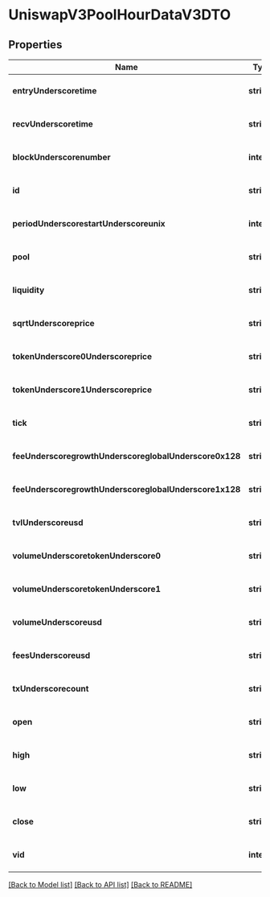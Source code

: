 # UniswapV3PoolHourDataV3DTO

## Properties
Name | Type | Description | Notes
------------ | ------------- | ------------- | -------------
**entryUnderscoretime** | **string** |  | [optional] [default to null]
**recvUnderscoretime** | **string** |  | [optional] [default to null]
**blockUnderscorenumber** | **integer** |  | [optional] [default to null]
**id** | **string** |  | [optional] [default to null]
**periodUnderscorestartUnderscoreunix** | **integer** |  | [optional] [default to null]
**pool** | **string** |  | [optional] [default to null]
**liquidity** | **string** |  | [optional] [default to null]
**sqrtUnderscoreprice** | **string** |  | [optional] [default to null]
**tokenUnderscore0Underscoreprice** | **string** |  | [optional] [default to null]
**tokenUnderscore1Underscoreprice** | **string** |  | [optional] [default to null]
**tick** | **string** |  | [optional] [default to null]
**feeUnderscoregrowthUnderscoreglobalUnderscore0x128** | **string** |  | [optional] [default to null]
**feeUnderscoregrowthUnderscoreglobalUnderscore1x128** | **string** |  | [optional] [default to null]
**tvlUnderscoreusd** | **string** |  | [optional] [default to null]
**volumeUnderscoretokenUnderscore0** | **string** |  | [optional] [default to null]
**volumeUnderscoretokenUnderscore1** | **string** |  | [optional] [default to null]
**volumeUnderscoreusd** | **string** |  | [optional] [default to null]
**feesUnderscoreusd** | **string** |  | [optional] [default to null]
**txUnderscorecount** | **string** |  | [optional] [default to null]
**open** | **string** |  | [optional] [default to null]
**high** | **string** |  | [optional] [default to null]
**low** | **string** |  | [optional] [default to null]
**close** | **string** |  | [optional] [default to null]
**vid** | **integer** |  | [optional] [default to null]

[[Back to Model list]](../README.md#documentation-for-models) [[Back to API list]](../README.md#documentation-for-api-endpoints) [[Back to README]](../README.md)


